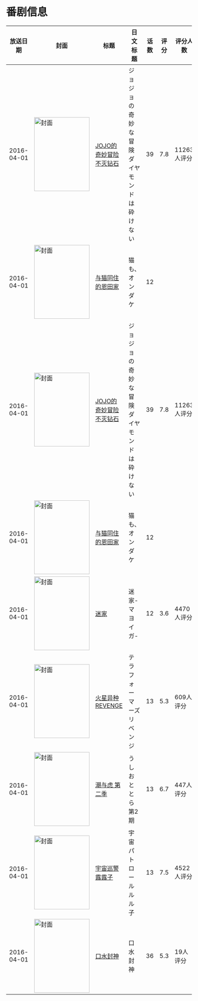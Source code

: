 # 番剧信息

|放送日期|封面|标题|日文标题|话数|评分|评分人数|
|---|---|---|---|---|---|---|
|2016-04-01|<img src="https://lain.bgm.tv/pic/cover/c/d0/d5/150490_h8ffV.jpg" alt="封面" style="width:150px;height:200px;object-fit:cover;">|[JOJO的奇妙冒险 不灭钻石](https://bangumi.tv/subject/150490)|ジョジョの奇妙な冒険 ダイヤモンドは砕けない|39|7.8|11263人评分|
|2016-04-01|<img src="https://lain.bgm.tv/pic/cover/c/fe/6d/175254_65825.jpg" alt="封面" style="width:150px;height:200px;object-fit:cover;">|[与猫同住的恩田家](https://bangumi.tv/subject/175254)|猫も、オンダケ|12|||
|2016-04-01|<img src="https://lain.bgm.tv/pic/cover/c/d0/d5/150490_h8ffV.jpg" alt="封面" style="width:150px;height:200px;object-fit:cover;">|[JOJO的奇妙冒险 不灭钻石](https://bangumi.tv/subject/150490)|ジョジョの奇妙な冒険 ダイヤモンドは砕けない|39|7.8|11263人评分|
|2016-04-01|<img src="https://lain.bgm.tv/pic/cover/c/fe/6d/175254_65825.jpg" alt="封面" style="width:150px;height:200px;object-fit:cover;">|[与猫同住的恩田家](https://bangumi.tv/subject/175254)|猫も、オンダケ|12|||
|2016-04-01|<img src="https://lain.bgm.tv/pic/cover/c/c0/fc/163046_YU34C.jpg" alt="封面" style="width:150px;height:200px;object-fit:cover;">|[迷家](https://bangumi.tv/subject/163046)|迷家-マヨイガ-|12|3.6|4470人评分|
|2016-04-01|<img src="https://lain.bgm.tv/pic/cover/c/76/b7/143558_oiPLt.jpg" alt="封面" style="width:150px;height:200px;object-fit:cover;">|[火星异种 REVENGE](https://bangumi.tv/subject/143558)|テラフォーマーズ リベンジ|13|5.3|609人评分|
|2016-04-01|<img src="https://lain.bgm.tv/pic/cover/c/82/f7/143740_JsEcq.jpg" alt="封面" style="width:150px;height:200px;object-fit:cover;">|[潮与虎 第二季](https://bangumi.tv/subject/143740)|うしおととら 第2期|13|6.7|447人评分|
|2016-04-01|<img src="https://lain.bgm.tv/pic/cover/c/eb/e9/168204_Mymk9.jpg" alt="封面" style="width:150px;height:200px;object-fit:cover;">|[宇宙巡警露露子](https://bangumi.tv/subject/168204)|宇宙パトロールルル子|13|7.5|4522人评分|
|2016-04-01|<img src="https://lain.bgm.tv/pic/cover/c/15/a9/176543_YVJ4Z.jpg" alt="封面" style="width:150px;height:200px;object-fit:cover;">|[口水封神](https://bangumi.tv/subject/176543)|口水封神|36|5.3|19人评分|

